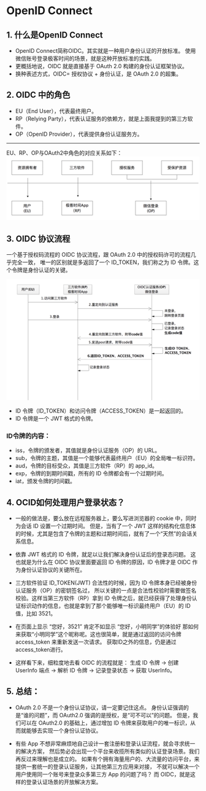 # OpenID Connect

## 1. 什么是OpenID Connect
- OpenID Connect简称OIDC。其实就是一种用户身份认证的开放标准。
使用微信账号登录极客时间的场景，就是这种开放标准的实践。
- 更概括地说，OIDC 就是直接基于 OAuth 2.0 构建的身份认证框架协议。
- 换种表述方式，OIDC= 授权协议 + 身份认证，是 OAuth 2.0 的超集。

## 2. OIDC 中的角色
- EU（End User），代表最终用户。
- RP（Relying Party），代表认证服务的依赖方，就是上面我提到的第三方软件。
- OP（OpenID Provider），代表提供身份认证服务方。

---

EU、RP、OP与OAuth2中角色的对应关系如下：
<img src="OAuth2和OIDC角色对应关系.webp" />

## 3. OIDC 协议流程

一个基于授权码流程的 OIDC 协议流程，跟 OAuth 2.0 中的授权码许可的流程几乎完全一致，
唯一的区别就是多返回了一个 ID_TOKEN，我们称之为 ID 令牌。这个令牌是身份认证的关键。

<img src="基于授权码流程的OIDC通信流程.webp" />

- ID 令牌（ID_TOKEN）和访问令牌（ACCESS_TOKEN）是一起返回的。
- ID 令牌是一个 JWT 格式的令牌。

### ID令牌的内容：
- iss，令牌的颁发者，其值就是身份认证服务（OP）的 URL。
- sub，令牌的主题，其值是一个能够代表最终用户（EU）的全局唯一标识符。
- aud，令牌的目标受众，其值是三方软件（RP）的 app_id。
- exp，令牌的到期时间戳，所有的 ID 令牌都会有一个过期时间。
- iat，颁发令牌的时间戳。

## 4. OCID如何处理用户登录状态？
- 一般的做法是，要么放在远程服务器上，要么写进浏览器的 cookie 中，同时为会话 ID 设置一个过期时间。
但是，当有了一个 JWT 这样的结构化信息体的时候，尤其是包含了令牌的主题和过期时间后，就有了一个“天然”的会话关系信息。

- 依靠 JWT 格式的 ID 令牌，就足以让我们解决身份认证后的登录态问题。
这也就是为什么在 OIDC 协议里面要返回 ID 令牌的原因，ID 令牌才是 OIDC 作为身份认证协议的关键所在。

- 三方软件验证 ID_TOKEN(JWT) 合法性的时候，因为 ID 令牌本身已经被身份认证服务（OP）的密钥签名过，
所以关键的一点是合法性校验时需要做签名校验。这样当第三方软件（RP）拿到 ID 令牌之后，就已经获得了处理身份认证标识动作的信息，也就是拿到了那个能够唯一标识最终用户（EU）的 ID 值，比如 3521。

- 在页面上显示 “您好，3521” 肯定不如显示 “您好，小明同学”的体验好
那如何来获取“小明同学”这个昵称呢。这也很简单，就是通过返回的访问令牌 access_token 来重新发送一次请求。
获取ID之外的信息，仍是通过access_token进行。

- 这样看下来，细粒度地去看 OIDC 的流程就是：
生成 ID 令牌 -> 创建 UserInfo 端点 -> 解析 ID 令牌 -> 记录登录状态 -> 获取 UserInfo。


## 5. 总结：
- OAuth 2.0 不是一个身份认证协议，请一定要记住这点。
身份认证强调的是“谁的问题”，而 OAuth2.0 强调的是授权，是“可不可以”的问题。
但是，我们可以在 OAuth2.0 的基础上，通过增加 ID 令牌来获取用户的唯一标识，从而就能够去实现一个身份认证协议。

- 有些 App 不想非常麻烦地自己设计一套注册和登录认证流程，就会寻求统一的解决方案，
然后势必会出现一个平台来收揽所有类似的认证登录场景。我们再反过来理解也是成立的。
如果有个拥有海量用户的、大流量的访问平台，来提供一套统一的登录认证服务，让其他第三方应用来对接，
不就可以解决一个用户使用同一个账号来登录众多第三方 App 的问题了吗？
而 OIDC，就是这样的登录认证场景的开放解决方案。